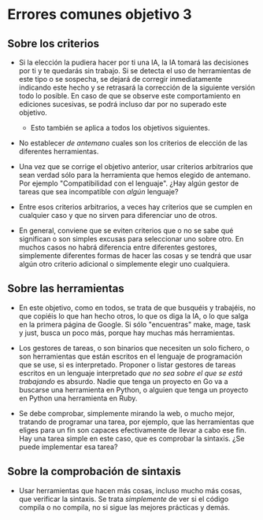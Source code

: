 # Errores comunes objetivo 3

## Sobre los criterios

- Si la elección la pudiera hacer por ti una IA, la IA tomará las
  decisiones por ti y te quedarás sin trabajo. Si se detecta el uso de
  herramientas de este tipo o se sospecha, se dejará de corregir inmediatamente
  indicando este hecho y se retrasará la corrección de la siguiente versión todo
  lo posible. En caso de que se observe este comportamiento en ediciones
  sucesivas, se podrá incluso dar por no superado este objetivo.
  - Esto también se aplica a todos los objetivos siguientes.

- No establecer *de antemano* cuales son los criterios de elección de las
  diferentes herramientas.

- Una vez que se corrige el objetivo anterior, usar criterios arbitrarios que
  sean verdad sólo para la herramienta que hemos elegido de antemano. Por
  ejemplo "Compatibilidad con el lenguaje". ¿Hay algún gestor de tareas que sea
  incompatible con *algún* lenguaje?

- Entre esos criterios arbitrarios, a veces hay criterios que se cumplen en
  cualquier caso y que no sirven para diferenciar uno de otros.

- En general, conviene que se eviten criterios que o no se sabe qué significan o
  son simples excusas para seleccionar uno sobre otro. En muchos casos no habrá
  diferencia entre diferentes gestores, simplemente diferentes formas de hacer
  las cosas y se tendrá que usar algún otro criterio adicional o simplemente
  elegir uno cualquiera.

## Sobre las herramientas

- En este objetivo, como en todos, se trata de que busquéis y trabajéis, no que
  copiéis lo que han hecho otros, lo que os diga la IA, o lo que salga en la
  primera página de Google. Si sólo "encuentras" make, mage, task y just, busca
  un poco más, porque hay muchas más herramientas.

- Los gestores de tareas, o son binarios que necesiten un solo fichero, o son
  herramientas que están escritos en el lenguaje de programación que se use, si
  es interpretado. Proponer o listar gestores de tareas escritos en un lenguaje
  interpretado *que no sea sobre el que se está trabajando* es absurdo. Nadie
  que tenga un proyecto en Go va a buscarse una herramienta en Python, o alguien
  que tenga un proyecto en Python una herramienta en Ruby.

- Se debe comprobar, simplemente mirando la web, o mucho mejor, tratando de
  programar una tarea, por ejemplo, que las herramientas que eliges para un fin
  son capaces efectivamente de llevar a cabo ese fin. Hay una tarea simple en
  este caso, que es comprobar la sintaxis. ¿Se puede implementar esa tarea?

## Sobre la comprobación de sintaxis

- Usar herramientas que hacen más cosas, incluso mucho más cosas, que verificar
  la sintaxis. Se trata *simplemente* de ver si el código compila o no compila,
  no si sigue las mejores prácticas y demás.

